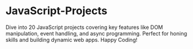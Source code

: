 # JavaScript-Projects
Dive into 20 JavaScript projects covering key features like DOM manipulation, event handling, and async programming. Perfect for honing skills and building dynamic web apps. Happy Coding!
